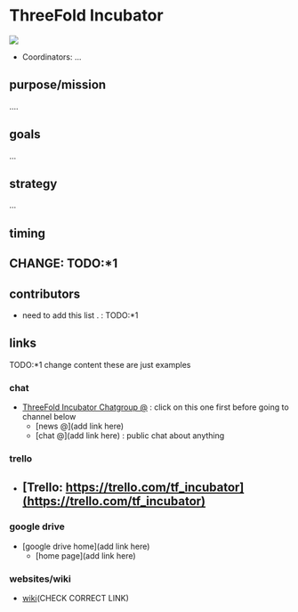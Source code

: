 # ThreeFold Incubator

![](https://images.unsplash.com/photo-1497618891100-ac2f06bef939?ixlib=rb-0.3.5&ixid=eyJhcHBfaWQiOjEyMDd9&s=d0a38288656f1a19bf37c78375d15b34&auto=format&fit=crop&w=750&q=80)

- Coordinators: ...

## purpose/mission

....

## goals

...

## strategy

...

## timing

CHANGE: TODO:*1 
- 


## contributors

- need to add this list . : TODO:*1 

## links

TODO:*1  change content these are just examples

### chat

- [ThreeFold Incubator Chatgroup @](https://chat.grid.tf/signup_user_complete/?id=wpz16r964bdnuqxc5p7kn5upmo) : click on this one first before going to channel below
   - [news @](add link here)
   - [chat @](add link here) : public chat about anything
   
### trello

- [Trello: https://trello.com/tf_incubator](https://trello.com/tf_incubator)
    - 
### google drive

- [google drive home](add link here)
    - [home page](add link here)

### websites/wiki

- [wiki](https://github.com/threefoldfoundation/threefold_incubator)(CHECK CORRECT LINK)

